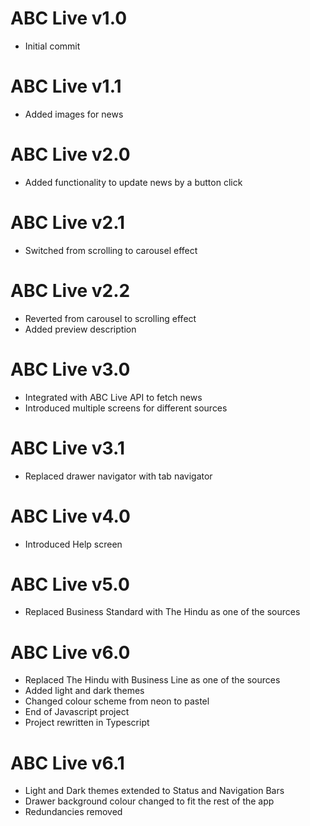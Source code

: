 # ABC Live v1.0

* Initial commit

# ABC Live v1.1

* Added images for news

# ABC Live v2.0

* Added functionality to update news by a button click

# ABC Live v2.1

* Switched from scrolling to carousel effect

# ABC Live v2.2

* Reverted from carousel to scrolling effect
* Added preview description

# ABC Live v3.0

* Integrated with ABC Live API to fetch news
* Introduced multiple screens for different sources

# ABC Live v3.1

* Replaced drawer navigator with tab navigator

# ABC Live v4.0

* Introduced Help screen

# ABC Live v5.0

* Replaced Business Standard with The Hindu as one of the sources

# ABC Live v6.0

* Replaced The Hindu with Business Line as one of the sources
* Added light and dark themes
* Changed colour scheme from neon to pastel
* End of Javascript project
* Project rewritten in Typescript

# ABC Live v6.1

* Light and Dark themes extended to Status and Navigation Bars
* Drawer background colour changed to fit the rest of the app
* Redundancies removed
